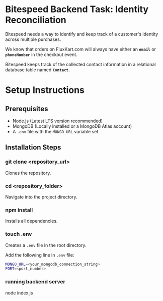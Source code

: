 # Bitespeed Backend Task: Identity Reconciliation 

Bitespeed needs a way to identify and keep track of a customer's identity across multiple purchases.

We know that orders on FluxKart.com will always have either an **`email`** or **`phoneNumber`** in the checkout event.

Bitespeed keeps track of the collected contact information in a relational database table named **`Contact`.**

# Setup Instructions

## Prerequisites
- Node.js (Latest LTS version recommended)
- MongoDB (Locally installed or a MongoDB Atlas account)
- A `.env` file with the `MONGO_URL` variable set

## Installation Steps

### git clone <repository_url>
Clones the repository.

### cd <repository_folder>
Navigate into the project directory.

### npm install
Installs all dependencies.

### touch .env
Creates a `.env` file in the root directory.

Add the following line in `.env` file:
```sh
MONGO_URL=<your_mongodb_connection_string>
PORT=<port_number>
```

### running backend server
node index.js

